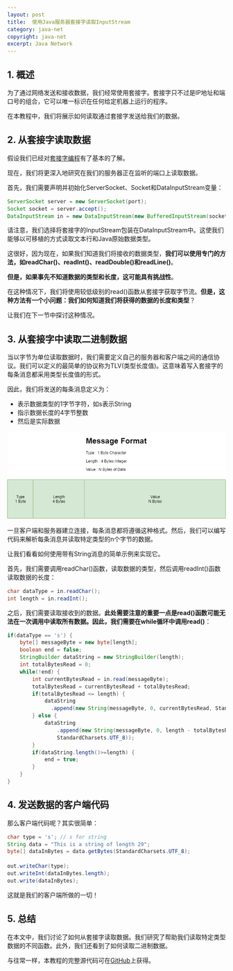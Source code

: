 ```yaml
---
layout: post
title:  使用Java服务器套接字读取InputStream
category: java-net
copyright: java-net
excerpt: Java Network
---
```


## 1. 概述

为了通过网络发送和接收数据，我们经常使用套接字。套接字只不过是IP地址和端口号的组合，它可以唯一标识在任何给定机器上运行的程序。

在本教程中，我们将展示如何读取通过套接字发送给我们的数据。

## 2. 从套接字读取数据

假设我们已经对[套接字编程](https://www.baeldung.com/a-guide-to-java-sockets)有了基本的了解。

现在，我们将更深入地研究在我们的服务器正在监听的端口上读取数据。

首先，我们需要声明并初始化ServerSocket、Socket和DataInputStream变量：

```java
ServerSocket server = new ServerSocket(port);
Socket socket = server.accept();
DataInputStream in = new DataInputStream(new BufferedInputStream(socket.getInputStream()));
```

请注意，我们选择将套接字的InputStream包装在DataInputStream中。这使我们能够以可移植的方式读取文本行和Java原始数据类型。

这很好，因为现在，如果我们知道我们将接收的数据类型，**我们可以使用专门的方法，如readChar()、readInt()、readDouble()和readLine()**。 

**但是，如果事先不知道数据的类型和长度，这可能具有挑战性**。

在这种情况下，我们将使用较低级别的read()函数从套接字获取字节流。**但是，这种方法有一个小问题：我们如何知道我们将获得的数据的长度和类型**？

让我们在下一节中探讨这种情况。

## 3. 从套接字中读取二进制数据

当以字节为单位读取数据时，我们需要定义自己的服务器和客户端之间的通信协议。我们可以定义的最简单的协议称为TLV(类型长度值)。这意味着写入套接字的每条消息都采用类型长度值的形式。

因此，我们将发送的每条消息定义为：

-   表示数据类型的1字节字符，如s表示String
-   指示数据长度的4字节整数
-   然后是实际数据

![](/assets/images/2023/javanetwork/javainputstreamserversocket01.png)

一旦客户端和服务器建立连接，每条消息都将遵循这种格式。然后，我们可以编写代码来解析每条消息并读取特定类型的n个字节的数据。

让我们看看如何使用带有String消息的简单示例来实现它。

首先，我们需要调用readChar()函数，读取数据的类型，然后调用readInt()函数读取数据的长度：

```java
char dataType = in.readChar();
int length = in.readInt();
```

之后，我们需要读取接收到的数据。**此处需要注意的重要一点是read()函数可能无法在一次调用中读取所有数据。因此，我们需要在while循环中调用read()**：

```java
if(dataType == 's') {
    byte[] messageByte = new byte[length];
    boolean end = false;
    StringBuilder dataString = new StringBuilder(length);
    int totalBytesRead = 0;
    while(!end) {
        int currentBytesRead = in.read(messageByte);
        totalBytesRead = currentBytesRead + totalBytesRead;
        if(totalBytesRead <= length) {
            dataString
              .append(new String(messageByte, 0, currentBytesRead, StandardCharsets.UTF_8));
        } else {
            dataString
                .append(new String(messageByte, 0, length - totalBytesRead + currentBytesRead, 
                StandardCharsets.UTF_8));
        }
        if(dataString.length()>=length) {
            end = true;
        }
    }
}
```

## 4. 发送数据的客户端代码

那么客户端代码呢？其实很简单：

```java
char type = 's'; // s for string
String data = "This is a string of length 29";
byte[] dataInBytes = data.getBytes(StandardCharsets.UTF_8);

out.writeChar(type);
out.writeInt(dataInBytes.length);
out.write(dataInBytes);
```

这就是我们的客户端所做的一切！

## 5. 总结

在本文中，我们讨论了如何从套接字读取数据。我们研究了帮助我们读取特定类型数据的不同函数。此外，我们还看到了如何读取二进制数据。

与往常一样，本教程的完整源代码可在[GitHub](https://github.com/tuyucheng7/taketoday-tutorial4j/tree/master/java-core-modules/java-networking-1)上获得。
